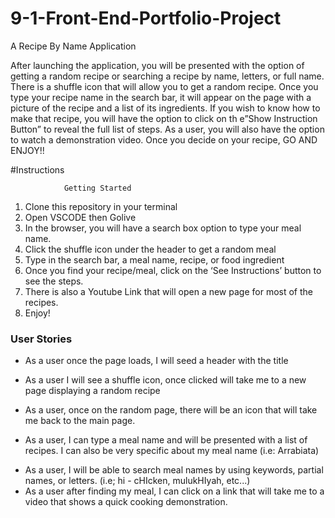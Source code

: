 # 9-1-Front-End-Portfolio-Project

A Recipe By Name Application

After launching the application, you will be presented with the option of getting a random recipe or searching a recipe by name, letters, or full name.
There is a shuffle icon that will allow you to get a random recipe.
Once you type your recipe name in the search bar, it will appear on the page with a picture of the recipe and a list of its ingredients.
If you wish to know how to make that recipe, you will have the option to click on th e”Show Instruction Button” to reveal the full list of steps.
As a user, you will also have the option to watch a demonstration video.
Once you decide on your recipe, GO AND ENJOY!!

#Instructions

                Getting Started

1. Clone this repository in your terminal
2. Open VSCODE then Golive
3. In the browser, you will have a search box option to type your meal name.
4. Click the shuffle icon under the header to get a random meal
5. Type in the search bar, a meal name, recipe, or food ingredient
6. Once you find your recipe/meal, click on the ‘See Instructions’ button to see the steps.
7. There is also a Youtube Link that will open a new page for most of the recipes.
8. Enjoy!

### User Stories

- As a user once the page loads, I will seed a header with the title

- As a user I will see a shuffle icon, once clicked will take me to a new page displaying a random recipe

- As a user, once on the random page, there will be an icon that will take me back to the main page.

* As a user, I can type a meal name and will be presented with a list of recipes. I can also be very specific about my meal name (i.e: Arrabiata)

- As a user, I will be able to search meal names by using keywords, partial names, or letters. (i.e; hi - cHIcken, mulukHIyah, etc...)
- As a user after finding my meal, I can click on a link that will take me to a video that shows a quick cooking demonstration.
